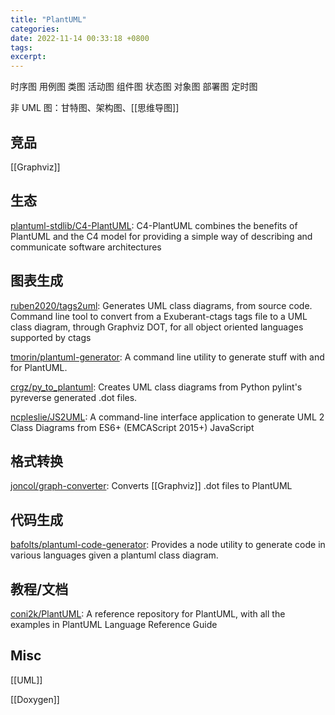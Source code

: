 ```yaml
---
title: "PlantUML"
categories: 
date: 2022-11-14 00:33:18 +0800
tags: 
excerpt: 
---
```




时序图
用例图
类图
活动图
组件图
状态图
对象图
部署图
定时图

非 UML 图：甘特图、架构图、[[思维导图]]

## 竞品

[[Graphviz]]


## 生态

[plantuml-stdlib/C4-PlantUML](https://github.com/plantuml-stdlib/C4-PlantUML): C4-PlantUML combines the benefits of PlantUML and the C4 model for providing a simple way of describing and communicate software architectures

## 图表生成

[ruben2020/tags2uml](https://github.com/ruben2020/tags2uml): Generates UML class diagrams, from source code. Command line tool to convert from a Exuberant-ctags tags file to a UML class diagram, through Graphviz DOT, for all object oriented languages supported by ctags

[tmorin/plantuml-generator](https://github.com/tmorin/plantuml-generator): A command line utility to generate stuff with and for PlantUML.

[crgz/py_to_plantuml](https://github.com/crgz/py_to_plantuml): Creates UML class diagrams from Python pylint's pyreverse generated .dot files.

[ncpleslie/JS2UML](https://github.com/ncpleslie/JS2UML): A command-line interface application to generate UML 2 Class Diagrams from ES6+ (EMCAScript 2015+) JavaScript

## 格式转换

[joncol/graph-converter](https://github.com/joncol/graph-converter): Converts [[Graphviz]] .dot files to PlantUML

## 代码生成

[bafolts/plantuml-code-generator](https://github.com/bafolts/plantuml-code-generator): Provides a node utility to generate code in various languages given a plantuml class diagram.

## 教程/文档

[coni2k/PlantUML](https://github.com/coni2k/PlantUML): A reference repository for PlantUML, with all the examples in PlantUML Language Reference Guide


## Misc

[[UML]]

[[Doxygen]]
